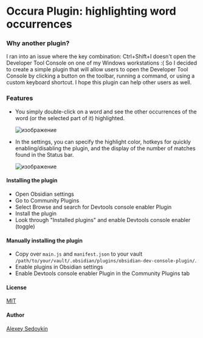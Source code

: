# Occura Plugin: highlighting word occurrences

### Why another plugin?
I ran into an issue where the key combination: Ctrl+Shift+I doesn't open the Developer Tool Console on one of my Windows workstations :( 
So I decided to create a simple plugin that will allow users to open the Developer Tool Console by clicking a button on the toolbar, 
running a command, or using a custom keyboard shortcut.
I hope this plugin can help other users as well.
### Features
- You simply double-click on a word and see the other occurrences of the word (or the selected part of it) highlighted.

  ![изображение](https://github.com/user-attachments/assets/164e0b3e-e02c-4903-abd5-a4006a931200)

- In the settings, you can specify the highlight color, hotkeys for quickly enabling/disabling the plugin, and the display of the number of matches found in the Status bar.

  ![изображение](https://github.com/user-attachments/assets/e6f33f63-a39b-4997-bae3-ba7cfa9c5b66)

#### Installing the plugin
- Open Obsidian settings
- Go to Community Plugins
- Select Browse and search for Devtools console enabler Plugin
- Install the plugin
- Look through "Installed plugins" and enable Devtools console enabler (toggle)


#### Manually installing the plugin
- Copy over `main.js` and `manifest.json` to your vault `/path/to/your/vault/.obsidian/plugins/obsidian-dev-console-plugin/`.
- Enable plugins in Obsidian settings
- Enable Devtools console enabler Plugin in the Community Plugins tab

#### License
[MIT](https://choosealicense.com/licenses/mit/)

#### Author
[Alexey Sedoykin](https://www.linkedin.com/in/sedoykin/)